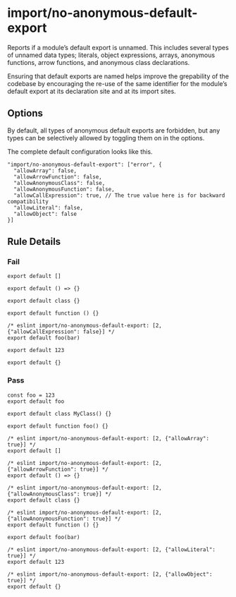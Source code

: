 import/no-anonymous-default-export
==================================

Reports if a module’s default export is unnamed. This includes several types of unnamed data types; literals, object expressions, arrays, anonymous functions, arrow functions, and anonymous class declarations.

Ensuring that default exports are named helps improve the grepability of the codebase by encouraging the re-use of the same identifier for the module’s default export at its declaration site and at its import sites.

Options
-------

By default, all types of anonymous default exports are forbidden, but any types can be selectively allowed by toggling them on in the options.

The complete default configuration looks like this.

    "import/no-anonymous-default-export": ["error", {
      "allowArray": false,
      "allowArrowFunction": false,
      "allowAnonymousClass": false,
      "allowAnonymousFunction": false,
      "allowCallExpression": true, // The true value here is for backward compatibility
      "allowLiteral": false,
      "allowObject": false
    }]

Rule Details
------------

### Fail

    export default []

    export default () => {}

    export default class {}

    export default function () {}

    /* eslint import/no-anonymous-default-export: [2, {"allowCallExpression": false}] */
    export default foo(bar)

    export default 123

    export default {}

### Pass

    const foo = 123
    export default foo

    export default class MyClass() {}

    export default function foo() {}

    /* eslint import/no-anonymous-default-export: [2, {"allowArray": true}] */
    export default []

    /* eslint import/no-anonymous-default-export: [2, {"allowArrowFunction": true}] */
    export default () => {}

    /* eslint import/no-anonymous-default-export: [2, {"allowAnonymousClass": true}] */
    export default class {}

    /* eslint import/no-anonymous-default-export: [2, {"allowAnonymousFunction": true}] */
    export default function () {}

    export default foo(bar)

    /* eslint import/no-anonymous-default-export: [2, {"allowLiteral": true}] */
    export default 123

    /* eslint import/no-anonymous-default-export: [2, {"allowObject": true}] */
    export default {}
